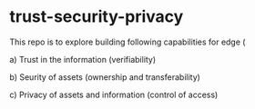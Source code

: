 # trust-security-privacy
This repo is to explore building following capabilities for edge (

a) Trust in the information (verifiability)

b) Seurity of assets (ownership and transferability)

c) Privacy of assets and information (control of access)
